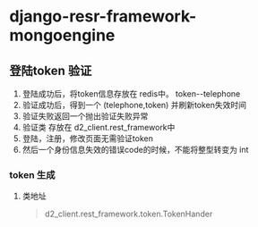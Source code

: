 # django-resr-framework-mongoengine

## 登陆token 验证

1. 登陆成功后，将token信息存放在 redis中。 token--telephone
2. 验证成功后，得到一个 (telephone,token) 并刷新token失效时间
3. 验证失败返回一个抛出验证失败异常
4. 验证类 存放在 d2_client.rest_framework中
5. 登陆，注册，修改页面无需验证token
6. 然后一个身份信息失效的错误code的时候，不能将整型转变为 int


### token 生成
1. 类地址
    > d2_client.rest_framework.token.TokenHander
    
